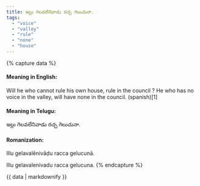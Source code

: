 ```yaml
---
title: ఇల్లు గెలవలేనివాడు రచ్చ గెలుచునా.
tags:
  - "voice"
  - "valley"
  - "rule"
  - "none"
  - "house"
---
```


{% capture data %}
#### Meaning in English:
Will he who cannot rule his own house, rule in the council ?
He who has no voice in the valley, will have none in the council. (spanish)[1]

#### Meaning in Telugu:
ఇల్లు గెలవలేనివాడు రచ్చ గెలుచునా.

#### Romanization:
Illu gelavalēnivāḍu racca gelucunā.

Illu gelavalenivadu racca gelucuna.
{% endcapture %}

{{ data | markdownify }}


